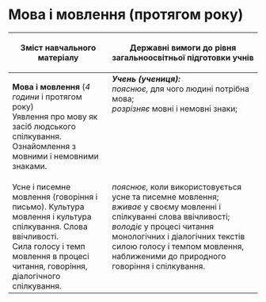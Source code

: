 # Мова і мовлення (протягом року)
<table>
<thead>
  <tr>
    <th width="40%" align="center"><p>Зміст навчального матеріалу</p></td>
    <th width="60%" align="center"><p>Державні вимоги до рівня загальноосвітньої підготовки учнів</p></td>
  </tr>
</thead>
<tbody>
  <tr>
    <td width="40%" style="vertical-align:top !important;">
    <p><b>Мова і мовлення</b> (<i>4 години</i> і протягом року)<br>
Уявлення про мову як засіб людського спілкування. Ознайомлення з мовними і немовними знаками.<br></td>
    <td width="60%" style="vertical-align:top !important;">
<i><b>Учень (учениця):</b></i><br>
<i>пояснює,</i> для чого людині потрібна мова;<br>
<i>розрізняє</i> мовні і немовні знаки;<br></td>
  </tr>
  <tr>
    <td width="40%" style="vertical-align:top !important;">
 Усне і писемне мовлення (говоріння і письмо). Культура мовлення і культура спілкування. Слова ввічливості.<br>
Сила голосу і темп мовлення в процесі читання, говоріння, діалогічного спілкування.<br></td>
    <td width="60%" style="vertical-align:top !important;">
<i>пояснює,</i> коли використовується усне та писемне мовлення;<br>
<i>вживає</i> у своєму мовленні і спілкуванні слова ввічливості;<br>
<i>володіє</i> у процесі читання монологічних і діалогічних текстів силою голосу і темпом мовлення, наближеними до природного говоріння і спілкування.<br></td>
  </tr>
</tbody>
</table>